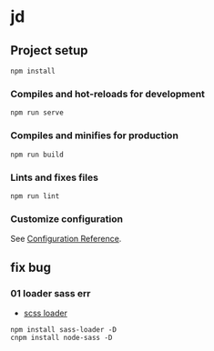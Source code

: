 # jd

## Project setup
```
npm install
```

### Compiles and hot-reloads for development
```
npm run serve
```

### Compiles and minifies for production
```
npm run build
```

### Lints and fixes files
```
npm run lint
```

### Customize configuration
See [Configuration Reference](https://cli.vuejs.org/config/).


## fix bug
### 01  loader sass err
* [scss loader](https://blog.csdn.net/qq_24058693/article/details/80056557)

```shell
npm install sass-loader -D
cnpm install node-sass -D
```